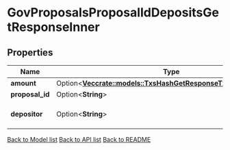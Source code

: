 # GovProposalsProposalIdDepositsGetResponseInner

## Properties

Name | Type | Description | Notes
------------ | ------------- | ------------- | -------------
**amount** | Option<[**Vec<crate::models::TxsHashGetResponseTxFeeAmountInner>**](_txs__hash__get_response_tx_fee_amount_inner.md)> |  | [optional]
**proposal_id** | Option<**String**> |  | [optional]
**depositor** | Option<**String**> | bech32 encoded address | [optional]

[Back to Model list](../README.md#documentation-for-models) [Back to API list](../README.md#documentation-for-api-endpoints) [Back to README](../README.md)


